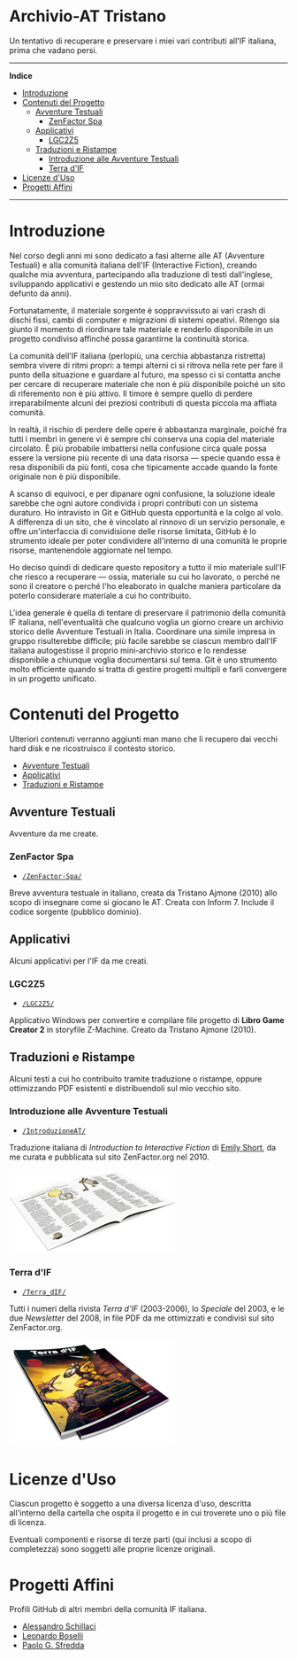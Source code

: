 # Archivio-AT Tristano

Un tentativo di recuperare e preservare i miei vari contributi all'IF italiana, prima che vadano persi.

-----

**Indice**

<!-- MarkdownTOC autolink="true" bracket="round" autoanchor="false" lowercase="only_ascii" uri_encoding="true" levels="1,2,3" -->

- [Introduzione](#introduzione)
- [Contenuti del Progetto](#contenuti-del-progetto)
    - [Avventure Testuali](#avventure-testuali)
        - [ZenFactor Spa](#zenfactor-spa)
    - [Applicativi](#applicativi)
        - [LGC2Z5](#lgc2z5)
    - [Traduzioni e Ristampe](#traduzioni-e-ristampe)
        - [Introduzione alle Avventure Testuali](#introduzione-alle-avventure-testuali)
        - [Terra d'IF](#terra-dif)
- [Licenze d'Uso](#licenze-duso)
- [Progetti Affini](#progetti-affini)

<!-- /MarkdownTOC -->

-----

# Introduzione

Nel corso degli anni mi sono dedicato a fasi alterne alle AT (Avventure Testuali) e alla comunità italiana dell'IF (Interactive Fiction), creando qualche mia avventura, partecipando alla traduzione di testi dall'inglese, sviluppando applicativi e gestendo un mio sito dedicato alle AT (ormai defunto da anni).

Fortunatamente, il materiale sorgente è soppravvissuto ai vari crash di dischi fissi, cambi di computer e migrazioni di sistemi opeativi. Ritengo sia giunto il momento di riordinare tale materiale e renderlo disponibile in un progetto condiviso affinché possa garantirne la continuità storica.

La comunità dell'IF italiana (perlopiù, una cerchia abbastanza ristretta) sembra vivere di ritmi propri: a tempi alterni ci si ritrova nella rete per fare il punto della situazione e guardare al futuro, ma spesso ci si contatta anche per cercare di recuperare materiale che non è più disponibile poiché un sito di riferemento non è più attivo. Il timore è sempre quello di perdere irreparabilmente alcuni dei preziosi contributi di questa piccola ma affiata comunità.

In realtà, il rischio di perdere delle opere è abbastanza marginale, poiché fra tutti i membri in genere vi è sempre chi conserva una copia del materiale circolato. È più probabile imbattersi nella confusione circa quale possa essere la versione più recente di una data risorsa — specie quando essa è resa disponibili da più fonti, cosa che tipicamente accade quando la fonte originale non è più disponibile.

A scanso di equivoci, e per dipanare ogni confusione, la soluzione ideale sarebbe che ogni autore condivida i propri contributi con un sistema duraturo. Ho intravisto in Git e GitHub questa opportunità e la colgo al volo. A differenza di un sito, che è vincolato al rinnovo di un servizio personale, e offre un'interfaccia di convidisione delle risorse limitata, GitHub è lo strumento ideale per poter condividere all'interno di una comunità le proprie risorse, mantenendole aggiornate nel tempo.

Ho deciso quindi di dedicare questo repository a tutto il mio materiale sull'IF che riesco a recuperare — ossia, materiale su cui ho lavorato, o perché ne sono il creatore o perché l'ho eleaborato in qualche maniera particolare da poterlo considerare materiale a cui ho contribuito.

L'idea generale è quella di tentare di preservare il patrimonio della comunità IF italiana, nell'eventualità che qualcuno voglia un giorno creare un archivio storico delle Avventure Testuali in Italia. Coordinare una simile impresa in gruppo risulterebbe difficile; più facile sarebbe se ciascun membro dall'IF italiana autogestisse il proprio mini-archivio storico e lo rendesse disponibile a chiunque voglia documentarsi sul tema. Git è uno strumento molto efficiente quando si tratta di gestire progetti multipli e farli convergere in un progetto unificato.

# Contenuti del Progetto

Ulteriori contenuti verranno aggiunti man mano che li recupero dai vecchi hard disk e ne ricostruisco il contesto storico.

- [Avventure Testuali]
- [Applicativi]
- [Traduzioni e Ristampe]

[Avventure Testuali]: #avventure-testuali
[Applicativi]: #applicativi
[Traduzioni e Ristampe]: #traduzioni-e-ristampe

## Avventure Testuali

Avventure da me create.

### ZenFactor Spa

- [`/ZenFactor-Spa/`](./ZenFactor-Spa/)

Breve avventura testuale in italiano, creata da Tristano Ajmone (2010) allo scopo di insegnare come si giocano le AT. Creata con Inform 7. Include il codice sorgente (pubblico dominio).

## Applicativi

Alcuni applicativi per l'IF da me creati.

### LGC2Z5

- [`/LGC2Z5/`](./LGC2Z5/)

Applicativo Windows per convertire e compilare file progetto di __Libro Game Creator 2__ in storyfile Z-Machine. Creato da Tristano Ajmone (2010).

## Traduzioni e Ristampe

Alcuni testi a cui ho contribuito tramite traduzione o ristampe, oppure ottimizzando PDF esistenti e distribuendoli sul mio vecchio sito.

### Introduzione alle Avventure Testuali

- [`/IntroduzioneAT/`](./IntroduzioneAT)

Traduzione italiana di _Introduction to Interactive Fiction_ di [Emily Short], da me curata e pubblicata sul sito ZenFactor.org nel 2010.

![Anteprima Introduzione alle Avventure Testuali][Anteprima Intro AT]

### Terra d'IF

- [`/Terra_dIF/`](./Terra_dIF/)

Tutti i numeri della rivista _Terra d’IF_ (2003-2006), lo _Speciale_ del 2003, e le due _Newsletter_ del 2008, in file PDF da me ottimizzati e condivisi sul sito ZenFactor.org.

![Anteprima rivista Terra d'IF][Anteprima Terra d'IF]


# Licenze d'Uso

Ciascun progetto è soggetto a una diversa licenza d'uso, descritta all'interno della cartella che ospita il progetto e in cui troverete uno o più file di licenza.

Eventuali componenti e risorse di terze parti (qui inclusi a scopo di completezza) sono soggetti alle proprie licenze originali.

# Progetti Affini

Profili GitHub di altri membri della comunità IF italiana.

- [Alessandro Schillaci]
- [Leonardo Boselli]
- [Paolo G. Sfredda]



[Anteprima Intro AT]: ./IntroduzioneAT/anteprime-3D/IntroduzioneAT_3D_Web_x300.gif "Anteprima in 3D del documento 'Introduzione alle Avventure Testuali' di Emily Short"
[Anteprima Terra d'IF]: ./Terra_dIF/anteprime-3D/Terra_dIF_3D_Web_x300_bianco.gif "Anteprima in 3D della rivista Terra d’IF, numeri 2 e 4"

[Alessandro Schillaci]: https://github.com/silverslade "Visita il profilo GitHub di Alessandro Schillaci (alias 'silverslade')"
[Leonardo Boselli]: https://github.com/Leonardo-Boselli "Visita il profilo GitHub di Leonardo Boselli"
[Paolo G. Sfredda]: https://github.com/pgsfredda "Visita il profilo GitHub di Paolo G. Sfredda"

[Emily Short]: https://en.wikipedia.org/wiki/Emily_Short "Vedi la pagina Wikipedia dedicata a Emily Short"
